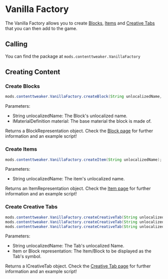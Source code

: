 # Vanilla Factory

The Vanilla Factory allows you to create [Blocks](Block), [Items](Item) and [Creative Tabs](CreativeTabs) that you can then add to the game.

## Calling
You can find the package at `mods.contenttweaker.VanillaFactory`

## Creating Content

### Create Blocks

```JAVA
mods.contenttweaker.VanillaFactory.createBlock(String unlocalizedName, IMaterialDefinition material);
```
Parameters:  

- String unlocalizedName: The Block's unlocalized name.
- IMaterialDefinition material: The base material the block is made of.

Returns a BlockRepresentation object. Check the [Block page](Block) for further information and an example script!


### Create Items

```JAVA
mods.contenttweaker.VanillaFactory.createItem(String unlocalizedName);
```
Parameters:

- String unlocalizedName: The item's unlocalized name.

Returns an ItemRepresentation object. Check the [Item page](Item) for further information and an example script!


### Create Creative Tabs
```JAVA
mods.contenttweaker.VanillaFactory.createCreativeTab(String unlocalizedName, IItemStack iItemStack);
mods.contenttweaker.VanillaFactory.createCreativeTab(String unlocalizedName, ItemRepresentation iItem);
mods.contenttweaker.VanillaFactory.createCreativeTab(String unlocalizedName, BlockRepresentation iBlock);
```
Parameters:

- String unlocalizedName: The Tab's unlocalized Name.
- Item or Block representation: The Item/Block to be displayed as the Tab's symbol.

Returns a ICreativeTab object. Check the [Creative Tab page](Creative_Tab) for further information and an example script!